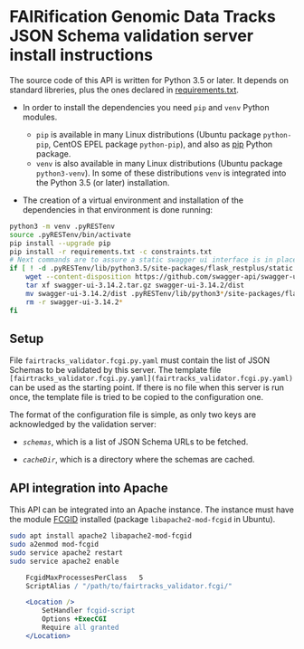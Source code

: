 # FAIRification Genomic Data Tracks JSON Schema validation server install instructions

The source code of this API is written for Python 3.5 or later. It depends on standard libreries, plus the ones declared in [requirements.txt](requirements.txt).

* In order to install the dependencies you need `pip` and `venv` Python modules.
	- `pip` is available in many Linux distributions (Ubuntu package `python-pip`, CentOS EPEL package `python-pip`), and also as [pip](https://pip.pypa.io/en/stable/) Python package.
	- `venv` is also available in many Linux distributions (Ubuntu package `python3-venv`). In some of these distributions `venv` is integrated into the Python 3.5 (or later) installation.

* The creation of a virtual environment and installation of the dependencies in that environment is done running:

```bash
python3 -m venv .pyRESTenv
source .pyRESTenv/bin/activate
pip install --upgrade pip
pip install -r requirements.txt -c constraints.txt
# Next commands are to assure a static swagger ui interface is in place
if [ ! -d .pyRESTenv/lib/python3.5/site-packages/flask_restplus/static ] ; then
	wget --content-disposition https://github.com/swagger-api/swagger-ui/archive/v3.14.2.tar.gz
	tar xf swagger-ui-3.14.2.tar.gz swagger-ui-3.14.2/dist
	mv swagger-ui-3.14.2/dist .pyRESTenv/lib/python3*/site-packages/flask_restplus/static
	rm -r swagger-ui-3.14.2*
fi
```

## Setup

File `fairtracks_validator.fcgi.py.yaml` must contain the list of JSON Schemas to be validated by this server. The template file `[fairtracks_validator.fcgi.py.yaml](fairtracks_validator.fcgi.py.yaml)` can be used as the starting point. If there is no file when this server is run once, the template file is tried to be copied to the configuration one.

The format of the configuration file is simple, as only  two keys are acknowledged by the validation server:

* _`schemas`_, which is a list of JSON Schema URLs to be fetched.

* _`cacheDir`_, which is a directory where the schemas are cached.

## API integration into Apache

This API can be integrated into an Apache instance. The instance must have the module [FCGID](https://httpd.apache.org/mod_fcgid/) installed (package `libapache2-mod-fcgid` in Ubuntu).

```bash
sudo apt install apache2 libapache2-mod-fcgid
sudo a2enmod mod-fcgid
sudo service apache2 restart
sudo service apache2 enable
```

```apache
	FcgidMaxProcessesPerClass	5
	ScriptAlias / "/path/to/fairtracks_validator.fcgi/"

	<Location />
		SetHandler fcgid-script
		Options +ExecCGI
		Require all granted
	</Location>
```
